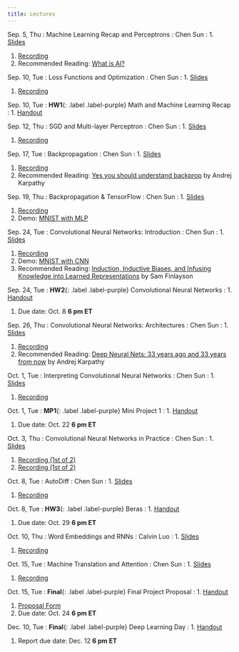 ```yaml
---
title: Lectures
---
```


Sep. 5, Thu
: Machine Learning Recap and Perceptrons
  : Chen Sun
: 1. [Slides](https://drive.google.com/file/d/1gPPaqWO6V0rEYvS_n16AabEWT9Hm0YVQ/view?usp=sharing)
  1. [Recording](https://brown.hosted.panopto.com/Panopto/Pages/Viewer.aspx?id=5f3ba65d-f9e1-43ad-9f79-b1d900f8131e)
  1. Recommended Reading: [What is AI?](http://jmc.stanford.edu/artificial-intelligence/what-is-ai/index.html)

Sep. 10, Tue
: Loss Functions and Optimization
  : Chen Sun
: 1. [Slides](https://drive.google.com/file/d/1snKNaVJvo5D3L85ooax16jwM9zK7pHIq/view?usp=sharing)
  1. [Recording](https://brown.hosted.panopto.com/Panopto/Pages/Viewer.aspx?id=0d0611b4-0f85-4af3-bdb7-b1d900f81370)

Sep. 10, Tue
: **HW1**{: .label .label-purple} Math and Machine Learning Recap
: 1. [Handout](https://hackmd.io/_gCBA2ZOQaeJXgH70i8vgg)

Sep. 12, Thu
: SGD and Multi-layer Perceptron
  : Chen Sun
: 1. [Slides](https://drive.google.com/file/d/1uAU9mprlihZseRvq_mA_sqq4n8H4ZTZv/view?usp=sharing)
  1. [Recording](https://brown.hosted.panopto.com/Panopto/Pages/Viewer.aspx?id=720fa530-51f1-4ac2-9a39-b1d900f81386)

Sep. 17, Tue
: Backpropagation
  : Chen Sun
: 1. [Slides](https://drive.google.com/file/d/1Y-kUTTZGrD3ZhzzkEFNY_1J4AoDalRYR/view?usp=sharing)
  1. [Recording](https://brown.hosted.panopto.com/Panopto/Pages/Viewer.aspx?id=a5e027eb-cb2a-4550-b98b-b1d900f813b9)
  1. Recommended Reading: [Yes you should understand backprop](https://karpathy.medium.com/yes-you-should-understand-backprop-e2f06eab496b) by Andrej Karpathy


Sep. 19, Thu
: Backpropagation & TensorFlow
  : Chen Sun
: 1. [Slides](https://drive.google.com/file/d/1TpsVUhheEFvu8r71iGhEhWvzazM4rnP-/view?usp=sharing)
  1. [Recording](https://brown.hosted.panopto.com/Panopto/Pages/Viewer.aspx?id=6792c0fc-cff9-472c-946d-b1d900f813de)
  1. Demo: [MNIST with MLP](https://colab.research.google.com/drive/1LKyj5raiOpFeTWAYBTTJSMblSZrt3RYg?usp=sharing)


Sep. 24, Tue
: Convolutional Neural Networks: Introduction
  : Chen Sun
: 1. [Slides](https://drive.google.com/file/d/1yfzJ-I8bV4FfFzNGXQiyDqJCGjQ17dbw/view?usp=sharing)
  1. [Recording](https://brown.hosted.panopto.com/Panopto/Pages/Viewer.aspx?id=1f9069bc-f714-42b9-9ef7-b1d900f81401)
  1. Demo: [MNIST with CNN](https://cs.stanford.edu/people/karpathy/convnetjs/demo/mnist.html)
  1. Recommended Reading: [Induction, Inductive Biases, and Infusing Knowledge into Learned Representations](https://sgfin.github.io/2020/06/22/Induction-Intro/) by Sam Finlayson


Sep. 24, Tue
: **HW2**{: .label .label-purple} Convolutional Neural Networks
: 1. [Handout](https://hackmd.io/pu2LVcocThu30IN-sxnrxA)
  1. Due date: Oct. 8 **6 pm ET**


Sep. 26, Thu
: Convolutional Neural Networks: Architectures
  : Chen Sun
: 1. [Slides](https://drive.google.com/file/d/1A7uvcwnvzUxCUeEHljRTdv-fCDUAGheh/view?usp=sharing)
  1. [Recording]()
  1. Recommended Reading: [Deep Neural Nets: 33 years ago and 33 years from now](http://karpathy.github.io/2022/03/14/lecun1989/) by Andrej Karpathy


Oct. 1, Tue
: Interpreting Convolutional Neural Networks
  : Chen Sun
: 1. [Slides](https://drive.google.com/file/d/1pBX6KPT8v-M1HsQDy1Th6e7NMzAOKEYx/view?usp=sharing)
  1. [Recording](https://drive.google.com/file/d/1oKX_vRJRKNmnJh7wPxt8VzSCAKzVN6kd/view?usp=sharing)


Oct. 1, Tue
: **MP1**{: .label .label-purple} Mini Project 1
: 1. [Handout](https://drive.google.com/drive/folders/1R2uNY56oHADB_NfdHzLNgi14ekbR0sGl?usp=sharing)
  1. Due date: Oct. 22 **6 pm ET**


Oct. 3, Thu
: Convolutional Neural Networks in Practice
  : Chen Sun
: 1. [Slides](https://drive.google.com/file/d/1ZCyp-oSOp9in9HE-B-5RIYDIc1fYpNly/view?usp=sharing)
  1. [Recording (1st of 2)](https://drive.google.com/file/d/1t-sxFbVRsuID6_-wSUcCZJXh7-xG56mO/view?usp=sharing)
  1. [Recording (1st of 2)](https://drive.google.com/file/d/1ShmWedcVmajgtquZZoF1XStBroD46E9E/view?usp=sharing)


Oct. 8, Tue
: AutoDiff
  : Chen Sun
: 1. [Slides](https://drive.google.com/file/d/1sY78hm0Kl2s-RXdDmdMnxSdpVXkXFTex/view?usp=sharing)
  1. [Recording](https://brown.hosted.panopto.com/Panopto/Pages/Viewer.aspx?id=a0b9a536-2d0c-4cd8-9879-b1d900f8149f)


Oct. 8, Tue
: **HW3**{: .label .label-purple} Beras
: 1. [Handout](https://hackmd.io/zvrL8ghnTH2ueHmi3CQp8Q)
  1. Due date: Oct. 29 **6 pm ET**


Oct. 10, Thu
: Word Embeddings and RNNs
  : Calvin Luo
: 1. [Slides](https://drive.google.com/file/d/1M7fn346B3mxZjq9RVeKYmivjHuUehnbr/view?usp=drive_link)
  1. [Recording](https://brown.hosted.panopto.com/Panopto/Pages/Viewer.aspx?id=1e03e1b8-449e-4bda-95ae-b1d900f814bf)


Oct. 15, Tue
: Machine Translation and Attention
  : Chen Sun
: 1. [Slides](https://drive.google.com/file/d/1PCd8AEy0fvt_aMdXSwJ5guO6rB6UFSYl/view?usp=sharing)
  1. [Recording]()


Oct. 15, Tue
: **Final**{: .label .label-purple} Final Project Proposal
: 1. [Handout](https://hackmd.io/ICzcdkxcRliLNQNft9HxyA)
  1. [Proposal Form](https://forms.gle/GE2N6BybwJnmdHVh9)
  1. Due date: Oct. 24 **6 pm ET**


Dec. 10, Tue
: **Final**{: .label .label-purple} Deep Learning Day
: 1. [Handout](https://hackmd.io/ICzcdkxcRliLNQNft9HxyA)
  1. Report due date: Dec. 12 **6 pm ET**